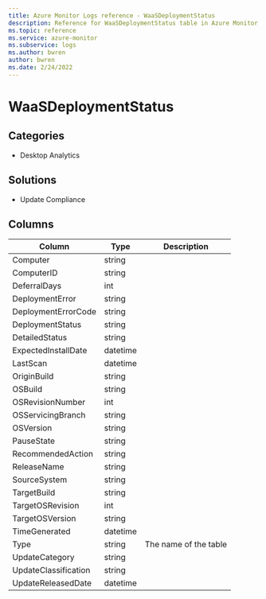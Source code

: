 ```yaml
---
title: Azure Monitor Logs reference - WaaSDeploymentStatus
description: Reference for WaaSDeploymentStatus table in Azure Monitor Logs.
ms.topic: reference
ms.service: azure-monitor
ms.subservice: logs
ms.author: bwren
author: bwren
ms.date: 2/24/2022
---
```


# WaaSDeploymentStatus

 

## Categories

- Desktop Analytics
## Solutions

- Update Compliance




## Columns

| Column | Type | Description |
| --- | --- | --- |
| Computer | string |  |
| ComputerID | string |  |
| DeferralDays | int |  |
| DeploymentError | string |  |
| DeploymentErrorCode | string |  |
| DeploymentStatus | string |  |
| DetailedStatus | string |  |
| ExpectedInstallDate | datetime |  |
| LastScan | datetime |  |
| OriginBuild | string |  |
| OSBuild | string |  |
| OSRevisionNumber | int |  |
| OSServicingBranch | string |  |
| OSVersion | string |  |
| PauseState | string |  |
| RecommendedAction | string |  |
| ReleaseName | string |  |
| SourceSystem | string |  |
| TargetBuild | string |  |
| TargetOSRevision | int |  |
| TargetOSVersion | string |  |
| TimeGenerated | datetime |  |
| Type | string | The name of the table |
| UpdateCategory | string |  |
| UpdateClassification | string |  |
| UpdateReleasedDate | datetime |  |
